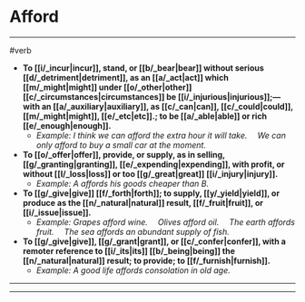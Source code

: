 # Afford
---
#verb
- **To [[i/_incur|incur]], stand, or [[b/_bear|bear]] without serious [[d/_detriment|detriment]], as an [[a/_act|act]] which [[m/_might|might]] under [[o/_other|other]] [[c/_circumstances|circumstances]] be [[i/_injurious|injurious]];—with an [[a/_auxiliary|auxiliary]], as [[c/_can|can]], [[c/_could|could]], [[m/_might|might]], [[e/_etc|etc]].; to be [[a/_able|able]] or rich [[e/_enough|enough]].**
	- _Example: I think we can afford the extra hour it will take.  We can only afford to buy a small car at the moment._
- **To [[o/_offer|offer]], provide, or supply, as in selling, [[g/_granting|granting]], [[e/_expending|expending]], with profit, or without [[l/_loss|loss]] or too [[g/_great|great]] [[i/_injury|injury]].**
	- _Example: A affords his goods cheaper than B._
- **To [[g/_give|give]] [[f/_forth|forth]]; to supply, [[y/_yield|yield]], or produce as the [[n/_natural|natural]] result, [[f/_fruit|fruit]], or [[i/_issue|issue]].**
	- _Example: Grapes afford wine.  Olives afford oil.  The earth affords fruit.  The sea affords an abundant supply of fish._
- **To [[g/_give|give]], [[g/_grant|grant]], or [[c/_confer|confer]], with a remoter reference to [[i/_its|its]] [[b/_being|being]] the [[n/_natural|natural]] result; to provide; to [[f/_furnish|furnish]].**
	- _Example: A good life affords consolation in old age._
---
---
